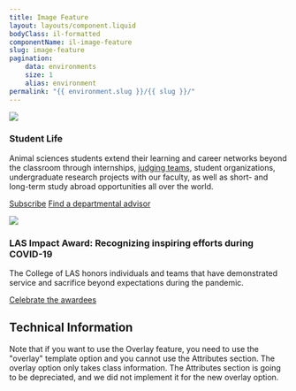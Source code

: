 ```yaml
---
title: Image Feature
layout: layouts/component.liquid
bodyClass: il-formatted
componentName: il-image-feature
slug: image-feature
pagination:
    data: environments
    size: 1
    alias: environment
permalink: "{{ environment.slug }}/{{ slug }}/"
---
```

<div class="template-information" data-name="default">
<img slot="image" src="https://picsum.photos/1920/800">
<h3>Student Life</h3>
<p>Animal sciences students extend their learning and career networks beyond
the classroom through internships, <a href="#">judging teams</a>, student organizations, undergraduate research
projects with our faculty, as well as short- and long-term study abroad opportunities all over the world. </p>

<a href="#" class="il-button">Subscribe</a>
<a href="#" class="il-button">Find a departmental advisor</a>
</div>

<div class="template-information" data-name="overlay">
<img slot="image" src="https://picsum.photos/1920/800">
<h3>LAS Impact Award: Recognizing inspiring efforts during COVID-19</h3>
<p>The College of LAS honors individuals and teams that have demonstrated service and sacrifice beyond expectations during the pandemic.</p>
<p><a href="#" class="il-button">Celebrate the awardees</a></p>
</div>

## Technical Information

Note that if you want to use the Overlay feature, you need to use the "overlay" template option and you cannot use the Attributes section. The overlay option only takes class information. The Attributes section is going to be depreciated, and we did not implement it for the new overlay option. 